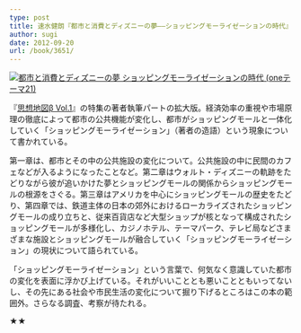 ```yaml
---
type: post
title: 速水健朗『都市と消費とディズニーの夢——ショッピングモーライゼーションの時代』
author: sugi
date: 2012-09-20
url: /book/3651/
---
```

<a href="http://www.amazon.co.jp/exec/obidos/ASIN/404110307X/chezsugi-22/ref=nosim/" onclick="_gaq.push(['_trackEvent', 'outbound-article', 'http://www.amazon.co.jp/exec/obidos/ASIN/404110307X/chezsugi-22/ref=nosim/', '']);" name="amazletlink" target="_blank"><img src="http://i0.wp.com/ecx.images-amazon.com/images/I/415PvTOjWvL._SL160_.jpg?w=660" alt="都市と消費とディズニーの夢  ショッピングモーライゼーションの時代 (oneテーマ21)" class="alignleft"  data-recalc-dims="1" /></a>

『<a href="http://asharpminor.com/book-20110122" onclick="_gaq.push(['_trackEvent', 'outbound-article', 'http://asharpminor.com/book-20110122', '思想地図β Vol.1']);" title="思想地図β Vol.1">思想地図β Vol.1</a>』の特集の著者執筆パートの拡大版。経済効率の重視や市場原理の徹底によって都市の公共機能が変化し、都市がショッピングモールと一体化していく「ショッピングモーライゼーション」（著者の造語）という現象について書かれている。

第一章は、都市とその中の公共施設の変化について。公共施設の中に民間のカフェなどが入るようになったことなど。第二章はウォルト・ディズニーの軌跡をたどりながら彼が追いかけた夢とショッピングモールの関係からショッピングモールの根源をさぐる。第三章はアメリカを中心にショッピングモールの歴史をたどり、第四章では、鉄道主体の日本の郊外におけるローカライズされたショッピングモールの成り立ちと、従来百貨店など大型ショップが核となって構成されたショッピングモールが多様化し、カジノホテル、テーマパーク、テレビ局などさまざまな施設とショッピングモールが融合していく「ショッピングモーライゼーション」の現状について語られている。

「ショッピングモーライゼーション」という言葉で、何気なく意識していた都市の変化を表面に浮かび上げている。それがいいこととも悪いことともいってないし、その先にある社会や市民生活の変化について掘り下げるところはこの本の範囲外。さらなる調査、考察が待たれる。

★★
